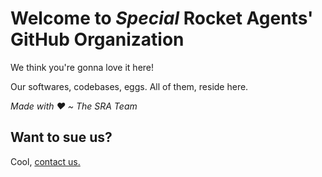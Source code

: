 # Welcome to *Special* Rocket Agents' GitHub Organization
We think you're gonna love it here!

Our softwares, codebases, eggs. All of them, reside here. 

_Made with :heart: ~ The SRA Team_

## Want to sue us?
Cool, [contact us.](mailto:specialrocketagents@gmail.com)

